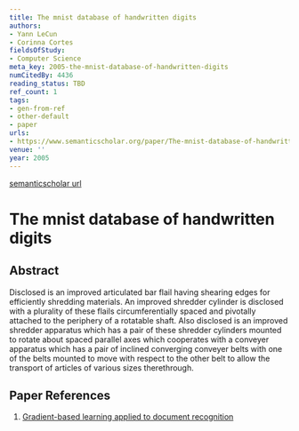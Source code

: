 ```yaml
---
title: The mnist database of handwritten digits
authors:
- Yann LeCun
- Corinna Cortes
fieldsOfStudy:
- Computer Science
meta_key: 2005-the-mnist-database-of-handwritten-digits
numCitedBy: 4436
reading_status: TBD
ref_count: 1
tags:
- gen-from-ref
- other-default
- paper
urls:
- https://www.semanticscholar.org/paper/The-mnist-database-of-handwritten-digits-LeCun-Cortes/dc52d1ede1b90bf9d296bc5b34c9310b7eaa99a2?sort=total-citations
venue: ''
year: 2005
---
```


[semanticscholar url](https://www.semanticscholar.org/paper/The-mnist-database-of-handwritten-digits-LeCun-Cortes/dc52d1ede1b90bf9d296bc5b34c9310b7eaa99a2?sort=total-citations)

# The mnist database of handwritten digits

## Abstract

Disclosed is an improved articulated bar flail having shearing edges for efficiently shredding materials. An improved shredder cylinder is disclosed with a plurality of these flails circumferentially spaced and pivotally attached to the periphery of a rotatable shaft. Also disclosed is an improved shredder apparatus which has a pair of these shredder cylinders mounted to rotate about spaced parallel axes which cooperates with a conveyer apparatus which has a pair of inclined converging conveyer belts with one of the belts mounted to move with respect to the other belt to allow the transport of articles of various sizes therethrough.

## Paper References

1. [Gradient-based learning applied to document recognition](1998-lenet5.md)
